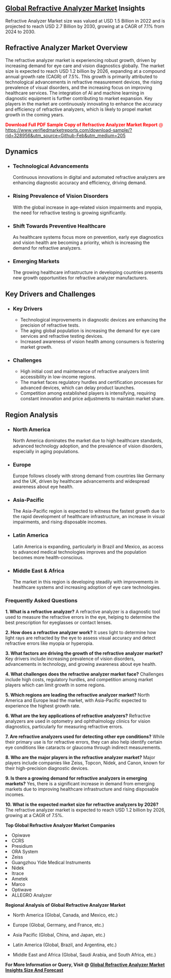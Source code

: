 <h2><a href="https://www.verifiedmarketreports.com/download-sample/?rid=328956&amp;utm_source=Github&amp;utm_medium=205" target="_blank">Global Refractive Analyzer Market</a> Insights</h2><p>Refractive Analyzer Market size was valued at USD 1.5 Billion in 2022 and is projected to reach USD 2.7 Billion by 2030, growing at a CAGR of 7.1% from 2024 to 2030.</p><p><h2>Refractive Analyzer Market Overview</h2> <p>The refractive analyzer market is experiencing robust growth, driven by increasing demand for eye care and vision diagnostics globally. The market size is expected to reach USD 1.2 billion by 2026, expanding at a compound annual growth rate (CAGR) of 7.5%. This growth is primarily attributed to technological advancements in refractive measurement devices, the rising prevalence of visual disorders, and the increasing focus on improving healthcare services. The integration of AI and machine learning in diagnostic equipment is further contributing to market expansion. Key players in the market are continuously innovating to enhance the accuracy and efficiency of refractive analyzers, which is likely to propel market growth in the coming years. </p> <p><p><span class=""><span style="color: #ff0000;"><strong>Download Full PDF Sample Copy of Refractive Analyzer Market Report</strong> @ </span><a href="https://www.verifiedmarketreports.com/download-sample/?rid=328956&amp;utm_source=Github-Feb&amp;utm_medium=205" target="_blank">https://www.verifiedmarketreports.com/download-sample/?rid=328956&amp;utm_source=Github-Feb&amp;utm_medium=205</a></span></p></p> <h2>Dynamics</h2> <ul> <li><h3>Technological Advancements</h3> Continuous innovations in digital and automated refractive analyzers are enhancing diagnostic accuracy and efficiency, driving demand.</li> <li><h3>Rising Prevalence of Vision Disorders</h3> With the global increase in age-related vision impairments and myopia, the need for refractive testing is growing significantly.</li> <li><h3>Shift Towards Preventive Healthcare</h3> As healthcare systems focus more on prevention, early eye diagnostics and vision health are becoming a priority, which is increasing the demand for refractive analyzers.</li> <li><h3>Emerging Markets</h3> The growing healthcare infrastructure in developing countries presents new growth opportunities for refractive analyzer manufacturers.</li> </ul> <h2>Key Drivers and Challenges</h2> <ul> <li><h3>Key Drivers</h3> <ul> <li>Technological improvements in diagnostic devices are enhancing the precision of refractive tests.</li> <li>The aging global population is increasing the demand for eye care services and refractive testing devices.</li> <li>Increased awareness of vision health among consumers is fostering market growth.</li> </ul> </li> <li><h3>Challenges</h3> <ul> <li>High initial cost and maintenance of refractive analyzers limit accessibility in low-income regions.</li> <li>The market faces regulatory hurdles and certification processes for advanced devices, which can delay product launches.</li> <li>Competition among established players is intensifying, requiring constant innovation and price adjustments to maintain market share.</li> </ul> </li> </ul> <h2>Region Analysis</h2> <ul> <li><h3>North America</h3> North America dominates the market due to high healthcare standards, advanced technology adoption, and the prevalence of vision disorders, especially in aging populations.</li> <li><h3>Europe</h3> Europe follows closely with strong demand from countries like Germany and the UK, driven by healthcare advancements and widespread awareness about eye health.</li> <li><h3>Asia-Pacific</h3> The Asia-Pacific region is expected to witness the fastest growth due to the rapid development of healthcare infrastructure, an increase in visual impairments, and rising disposable incomes.</li> <li><h3>Latin America</h3> Latin America is expanding, particularly in Brazil and Mexico, as access to advanced medical technologies improves and the population becomes more health-conscious.</li> <li><h3>Middle East & Africa</h3> The market in this region is developing steadily with improvements in healthcare systems and increasing adoption of eye care technologies.</li> </ul> <h3>Frequently Asked Questions</h3> <p><strong>1. What is a refractive analyzer?</strong> A refractive analyzer is a diagnostic tool used to measure the refractive errors in the eye, helping to determine the best prescription for eyeglasses or contact lenses.</p> <p><strong>2. How does a refractive analyzer work?</strong> It uses light to determine how light rays are refracted by the eye to assess visual accuracy and detect refractive errors like myopia or hyperopia.</p> <p><strong>3. What factors are driving the growth of the refractive analyzer market?</strong> Key drivers include increasing prevalence of vision disorders, advancements in technology, and growing awareness about eye health.</p> <p><strong>4. What challenges does the refractive analyzer market face?</strong> Challenges include high costs, regulatory hurdles, and competition among market players which can limit growth in some regions.</p> <p><strong>5. Which regions are leading the refractive analyzer market?</strong> North America and Europe lead the market, with Asia-Pacific expected to experience the highest growth rate.</p> <p><strong>6. What are the key applications of refractive analyzers?</strong> Refractive analyzers are used in optometry and ophthalmology clinics for vision diagnostics, particularly for measuring refractive errors.</p> <p><strong>7. Are refractive analyzers used for detecting other eye conditions?</strong> While their primary use is for refractive errors, they can also help identify certain eye conditions like cataracts or glaucoma through indirect measurements.</p> <p><strong>8. Who are the major players in the refractive analyzer market?</strong> Major players include companies like Zeiss, Topcon, Nidek, and Canon, known for their high-precision diagnostic devices.</p> <p><strong>9. Is there a growing demand for refractive analyzers in emerging markets?</strong> Yes, there is a significant increase in demand from emerging markets due to improving healthcare infrastructure and rising disposable incomes.</p> <p><strong>10. What is the expected market size for refractive analyzers by 2026?</strong> The refractive analyzer market is expected to reach USD 1.2 billion by 2026, growing at a CAGR of 7.5%.</p> </p><p><strong>Top Global Refractive Analyzer Market Companies</strong></p><div data-test-id=""><p><li>Opiwave</li><li> CCRS</li><li> Presidium</li><li> ORA System</li><li> Zeiss</li><li> Guangzhou Yide Medical Instruments</li><li> Nidek</li><li> Itrace</li><li> Ametek</li><li> Marco</li><li> Optiwave</li><li> ALLEGRO Analyzer</li></p><div><strong>Regional Analysis of&nbsp;Global Refractive Analyzer Market</strong></div><ul><li dir="ltr"><p dir="ltr">North America&nbsp;(Global, Canada, and Mexico, etc.)</p></li><li dir="ltr"><p dir="ltr">Europe (Global, Germany, and France, etc.)</p></li><li dir="ltr"><p dir="ltr">Asia Pacific&nbsp;(Global, China, and Japan, etc.)</p></li><li dir="ltr"><p dir="ltr">Latin America&nbsp;(Global, Brazil, and Argentina, etc.)</p></li><li dir="ltr">Middle East and Africa&nbsp;(Global, Saudi Arabia, and South Africa, etc.)</li></ul><p><strong>For More Information or Query, Visit @&nbsp;</strong><strong><a href="https://www.verifiedmarketreports.com/product/refractive-analyzer-market/?utm_source=Github&amp;utm_medium=205" target="_blank">Global Refractive Analyzer Market Insights Size And Forecast</a></strong></p></div>
